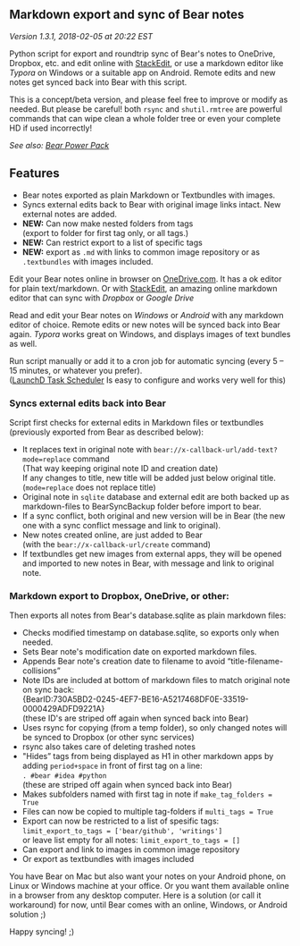 ## Markdown export and sync of Bear notes
_Version 1.3.1, 2018-02-05 at 20:22 EST_

Python script for export and roundtrip sync of Bear's notes to OneDrive, Dropbox, etc. and edit online with [StackEdit](https://stackedit.io/app), or use a markdown editor like *Typora* on Windows or a suitable app on Android. Remote edits and new notes get synced back into Bear with this script.

This is a concept/beta version, and please feel free to improve or modify as needed. But please be careful! both `rsync` and `shutil.rmtree` are powerful commands that can wipe clean a whole folder tree or even your complete HD if used incorrectly!

*See also: [Bear Power Pack](https://github.com/rovest/Bear-Power-Pack/blob/master/README.md)*

## Features

* Bear notes exported as plain Markdown or Textbundles with images.
* Syncs external edits back to Bear with original image links intact. New external notes are added.
* **NEW:** Can now make nested folders from tags   
(export to folder for first tag only, or all tags.)
* **NEW:** Can restrict export to a list of specific tags
* **NEW:** export as `.md` with links to common image repository or as `.textbundles` with images included. 

Edit your Bear notes online in browser on [OneDrive.com](https://onedrive.live.com). It has a ok editor for plain text/markdown. Or with [StackEdit](https://stackedit.io/app), an amazing online markdown editor that can sync with *Dropbox* or *Google Drive*

Read and edit your Bear notes on *Windows* or *Android* with any markdown editor of choice. Remote edits or new notes will be synced back into Bear again. *Typora* works great on Windows, and displays images of text bundles as well.

Run script manually or add it to a cron job for automatic syncing (every 5 – 15 minutes, or whatever you prefer).  
([LaunchD Task Scheduler](https://itunes.apple.com/us/app/launchd-task-scheduler/id620249105?mt=12) Is easy to configure and works very well for this) 


### Syncs external edits back into Bear
Script first checks for external edits in Markdown files or textbundles (previously exported from Bear as described below):

* It replaces text in original note with `bear://x-callback-url/add-text?mode=replace` command   
(That way keeping original note ID and creation date)  
If any changes to title, new title will be added just below original title.  
(`mode=replace` does not replace title)
* Original note in `sqlite` database and external edit are both backed up as markdown-files to BearSyncBackup folder before import to bear.
* If a sync conflict, both original and new version will be in Bear (the new one with a sync conflict message and link to original).
* New notes created online, are just added to Bear  
(with the `bear://x-callback-url/create` command)
* If textbundles get new images from external apps, they will be opened and imported to new notes in Bear, with message and link to original note.


### Markdown export to Dropbox, OneDrive, or other:
Then exports all notes from Bear's database.sqlite as plain markdown files:

* Checks modified timestamp on database.sqlite, so exports only when needed.
* Sets Bear note's modification date on exported markdown files.
* Appends Bear note's creation date to filename to avoid “title-filename-collisions”
* Note IDs are included at bottom of markdown files to match original note on sync back:  
	{BearID:730A5BD2-0245-4EF7-BE16-A5217468DF0E-33519-0000429ADFD9221A}  
(these ID's are striped off again when synced back into Bear)
* Uses rsync for copying (from a temp folder), so only changed notes will be synced to Dropbox (or other sync services)
* rsync also takes care of deleting trashed notes
* "Hides” tags from being displayed as H1 in other markdown apps by adding `period+space` in front of first tag on a line:   
`. #bear #idea #python`   
(these are striped off again when synced back into Bear)
* Makes subfolders named with first tag in note if `make_tag_folders = True`
* Files can now be copied to multiple tag-folders if `multi_tags = True`
* Export can now be restricted to a list of spesific tags: `limit_export_to_tags = ['bear/github', 'writings']`  
or leave list empty for all notes: `limit_export_to_tags = []`
* Can export and link to images in common image repository
* Or export as textbundles with images included 


You have Bear on Mac but also want your notes on your Android phone, on Linux or Windows machine at your office. Or you want them available online in a browser from any desktop computer. Here is a solution (or call it workaround) for now, until Bear comes with an online, Windows, or Android solution ;)

Happy syncing! ;)
